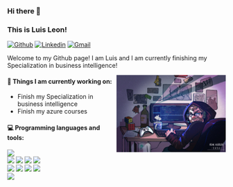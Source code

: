 ### Hi there 👋 
### This is Luis Leon!

[![Github](https://img.shields.io/badge/-Github-000?style=flat&logo=Github&logoColor=white)](https://github.com/lleontor705)
[![Linkedin](https://img.shields.io/badge/-LinkedIn-blue?style=flat&logo=Linkedin&logoColor=white)](https://www.linkedin.com/in/luis-humberto-leon-torres-333bb5177/)
[![Gmail](https://img.shields.io/badge/-Gmail-c14438?style=flat&logo=Gmail&logoColor=white)](mailto:luisleon705@gmail.com)

Welcome to my Github page! I am Luis and I am currently finishing my Specialization in business intelligence!  

<img align="right" alt="img" src="https://github.com/FernandoRoldan93/FernandoRoldan93/blob/master/cover_image.jpg" width="50%" height="auto" />


#### 🌱 Things I am currently working on: 
- Finish my Specialization in business intelligence  
- Finish my azure courses


#### :computer: Programming languages and tools: 
<p>
	<img width="50%" align="right" src="https://github-readme-stats.vercel.app/api?username=lleontor705&show_icons=true&hide_border=true" />

<code><img width="10%" src="https://www.vectorlogo.zone/logos/java/java-ar21.svg"></code>
<code><img width="10%" src="https://www.vectorlogo.zone/logos/nodejs/nodejs-horizontal.svg"></code>
<code><img width="10%" src="https://www.vectorlogo.zone/logos/dotnet/dotnet-horizontal.svg"></code>
<code><img width="10%" src="https://www.vectorlogo.zone/logos/expressjs/expressjs-ar21.svg"></code>
<br />
<code><img width="10%" src="https://www.vectorlogo.zone/logos/pocoo_flask/pocoo_flask-ar21.svg"></code>
<code><img width="10%" src="https://www.vectorlogo.zone/logos/mysql/mysql-ar21.svg"></code>
<code><img width="10%" src="https://www.vectorlogo.zone/logos/python/python-ar21.svg"></code>
<code><img width="8%" src="https://www.vectorlogo.zone/logos/jestjsio/jestjsio-ar21.svg"></code>
<br />
<code><img width="10%" src="https://www.vectorlogo.zone/logos/git-scm/git-scm-ar21.svg"></code>


</p>
